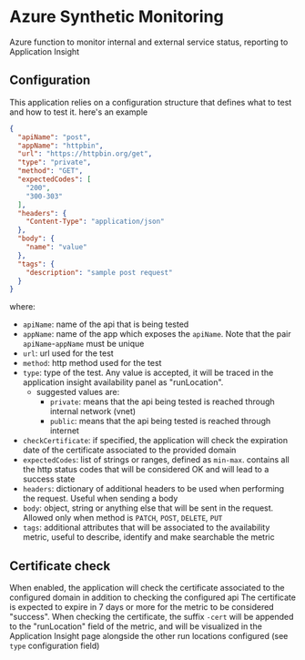 # Azure Synthetic Monitoring

Azure function to monitor internal and external service status, reporting to Application Insight

## Configuration

This application relies on a configuration structure that defines what to test and how to test it. here's an example

```json
{
  "apiName": "post",
  "appName": "httpbin",
  "url": "https://httpbin.org/get",
  "type": "private",
  "method": "GET",
  "expectedCodes": [
    "200",
    "300-303"
  ],
  "headers": {
    "Content-Type": "application/json"
  },
  "body": {
    "name": "value"
  },
  "tags": {
    "description": "sample post request"
  }
}
```

where:

- `apiName`: name of the api that is being tested
- `appName`: name of the app which exposes the `apiName`. Note that the pair `apiName`-`appName` must be unique
- `url`: url used for the test
- `method`: http method used for the test
- `type`: type of the test. Any value is accepted, it will be traced in the application insight availability panel as "runLocation". 
  - suggested values are:
    - `private`: means that the api being tested is reached through internal network (vnet)
    - `public`: means that the api being tested is reached through internet
- `checkCertificate`: if specified, the application will check the expiration date of the certificate associated to the provided domain
- `expectedCodes`: list of strings or ranges, defined as `min-max`. contains all the http status codes that will be considered OK and will lead to a success state
- `headers`: dictionary of additional headers to be used when performing the request. Useful when sending a body
- `body`: object, string or anything else that will be sent in the request. Allowed only when method is `PATCH`, `POST`, `DELETE`, `PUT`
- `tags`: additional attributes that will be associated to the availability metric, useful to describe, identify and make searchable the metric


## Certificate check

When enabled, the application will check the certificate associated to the configured domain in addition to checking the configured api
The certificate is expected to expire in 7 days or more for the metric to be considered "success".
When checking the certificate, the suffix `-cert` will be appended to the "runLocation" field of the metric, and will be visualized in the Application Insight page alongside the other run locations configured (see `type` configuration field)